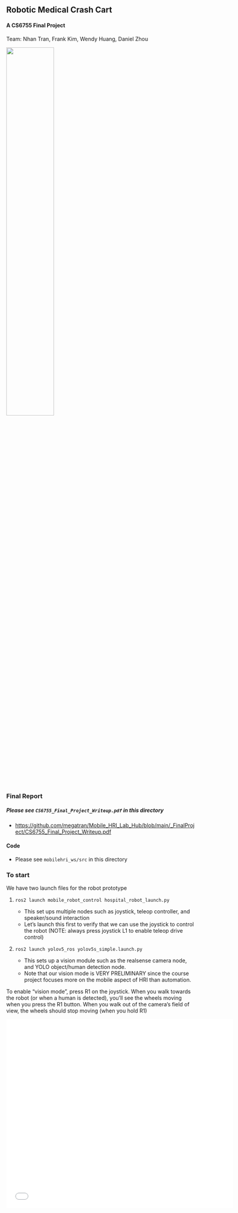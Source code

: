## Robotic Medical Crash Cart

#### A CS6755 Final Project

Team: Nhan Tran, Frank Kim, Wendy Huang, Daniel Zhou

<p>
    <img src="./images/hospitalrobot.gif" width="50%" />
</p>



### Final Report
##### Please see `CS6755_Final_Project_Writeup.pdf` in this directory
- https://github.com/megatran/Mobile_HRI_Lab_Hub/blob/main/_FinalProject/CS6755_Final_Project_Writeup.pdf

#### Code
- Please see `mobilehri_ws/src` in this directory


### To start

We have two launch files for the robot prototype 

1. `ros2 launch mobile_robot_control hospital_robot_launch.py`

    - This set ups multiple nodes such as joystick, teleop controller, and speaker/sound interaction
    - Let’s launch this first to verify that we can use the joystick to control the robot (NOTE: always press joystick L1 to enable teleop drive control)

2. `ros2 launch yolov5_ros yolov5s_simple.launch.py`
    - This sets up a vision module such as the realsense camera node, and YOLO object/human detection node.
	- Note that our vision mode is VERY PRELIMINARY since the course project focuses more on the mobile aspect of HRI than automation.


To enable “vision mode”, press R1 on the joystick. When you walk towards the robot (or when a human is detected), you’ll see the wheels moving when you press the R1 button. When you walk out of the camera’s field of view, the wheels should stop moving (when you hold R1)


 <embed src="./CS6755_Final_Project_Writeup.pdf" width="600px" height="500px" />



